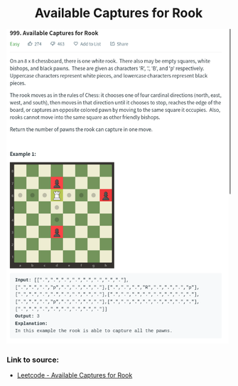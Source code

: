 <h1 align="center">Available Captures for Rook</h1>

![alt text](https://raw.githubusercontent.com/matthew01lokiet/Github-repos-images/main/Algs/Arrays/PT5ZSgs6_o.png)


### Link to source: 
- <a href="https://leetcode.com/problems/available-captures-for-rook/">Leetcode - Available Captures for Rook</a>
